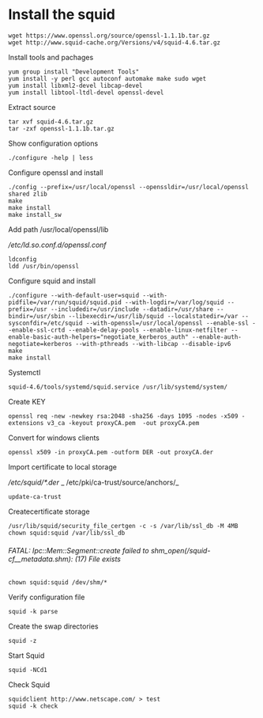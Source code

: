 # Install the squid
```
wget https://www.openssl.org/source/openssl-1.1.1b.tar.gz
wget http://www.squid-cache.org/Versions/v4/squid-4.6.tar.gz
```

Install tools and pachages
```
yum group install "Development Tools"
yum install -y perl gcc autoconf automake make sudo wget
yum install libxml2-devel libcap-devel
yum install libtool-ltdl-devel openssl-devel
```

Extract source
```
tar xvf squid-4.6.tar.gz
tar -zxf openssl-1.1.1b.tar.gz
```

Show configuration options
```
./configure -help | less

```

Configure openssl and install
```
./config --prefix=/usr/local/openssl --openssldir=/usr/local/openssl shared zlib
make
make install
make install_sw
```

Add path /usr/local/openssl/lib

_/etc/ld.so.conf.d/openssl.conf_

```
ldconfig
ldd /usr/bin/openssl
```

Configure squid and install
```
./configure --with-default-user=squid --with-pidfile=/var/run/squid/squid.pid --with-logdir=/var/log/squid --prefix=/usr --includedir=/usr/include --datadir=/usr/share --bindir=/usr/sbin --libexecdir=/usr/lib/squid --localstatedir=/var --sysconfdir=/etc/squid --with-openssl=/usr/local/openssl --enable-ssl --enable-ssl-crtd --enable-delay-pools --enable-linux-netfilter --enable-basic-auth-helpers="negotiate_kerberos_auth" --enable-auth-negotiate=kerberos --with-pthreads --with-libcap --disable-ipv6
make
make install
```

Systemctl
```
squid-4.6/tools/systemd/squid.service /usr/lib/systemd/system/
```

Create KEY
```
openssl req -new -newkey rsa:2048 -sha256 -days 1095 -nodes -x509 -extensions v3_ca -keyout proxyCA.pem  -out proxyCA.pem
```

Convert for windows clients
```
openssl x509 -in proxyCA.pem -outform DER -out proxyCA.der
```

Import certificate to local storage

_/etc/squid/*.der_ _ /etc/pki/ca-trust/source/anchors/_

```
update-ca-trust
```

Createcertificate storage
```
/usr/lib/squid/security_file_certgen -c -s /var/lib/ssl_db -M 4MB
chown squid:squid /var/lib/ssl_db
```

###### FATAL: Ipc::Mem::Segment::create failed to shm_open(/squid-cf__metadata.shm): (17) File exists
```
chown squid:squid /dev/shm/*
```

Verify configuration file
```
squid -k parse
```

Create the swap directories
```
squid -z
```

Start Squid
```
squid -NCd1
```

Check Squid
```
squidclient http://www.netscape.com/ > test
squid -k check
```
